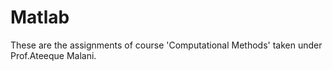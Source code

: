 # Matlab
These are the assignments of course 'Computational Methods' taken under Prof.Ateeque Malani.
